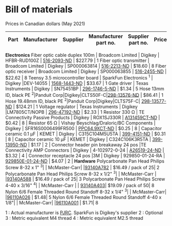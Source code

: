 # Bill of materials
Prices in Canadian dollars (May 2021)

Part | Manufacturer | Supplier | Manufacturer part no. | Supplier part no. | Price | Qty
-----|--------------|----------|-----------------------|-------------------|-------|-
**Electronics**
Fiber optic cable duplex 100m | Broadcom Limited | Digikey | HFBR-RUD100Z | [516-2093-ND](https://www.digikey.ca/en/products/detail/broadcom-limited/HFBR-RUD100Z/1990491) | $227.79 | 1
Fiber optic transmitter | Broadcom Limited | Digikey | SP000063814 | [516-2213-ND](https://www.digikey.ca/en/products/base-product/broadcom-limited/516/SP000063814/298985) | $18.60 | 8
Fiber optic receiver | Broadcom Limited | Digikey | SP000063855 | [516-2455-ND](https://www.digikey.ca/en/products/base-product/broadcom-limited/516/SP000063855/298987) | $22.62 | 8
Teensy 3.5 microcontroller board | SparkFun Electronics <sup>1</sup>  | Digikey |DEV-14055 | [1568-1443-ND](https://www.digikey.ca/en/products/detail/sparkfun-electronics/DEV-14055/6235191) | $33.67 | 1
Gate driver | Texas Instruments | Digikey | SN75451BP | [296-1746-5-ND](https://www.digikey.ca/en/products/detail/texas-instruments/SN75451BP/277392) | $1.34 | 5
Hose 13mm ID, black PE <sup>2</sup>|Panduit Corp|Digikey|CLTS50F-C|[298-13576-ND](https://www.digikey.ca/en/products/detail/panduit-corp/CLTS50F-C/4567741) | $86.41 | 1
Hose 19.48mm ID, black PE <sup>2</sup>|Panduit Corp|Digikey|CLTS75F-C|	[298-13577-ND](https://www.digikey.ca/en/products/detail/panduit-corp/CLTS75F-C/4567748) | $124.21 | 1
Voltage regulator | Texas Instruments  | Digikey |LM7805CT/NOPB | [296-47192-ND](https://www.digikey.ca/en/products/detail/texas-instruments/LM7805CT-NOPB/3901929) | $2.33 | 1
Resistor 330 Ω | TE Connectivity Passive Products | Digikey | ROX1SJ330R | 	[A131459CT-ND](https://www.digikey.ca/en/products/detail/te-connectivity-passive-product/ROX1SJ330R/8603589) | $0.42 | 8 |
Resistor 65 Ω | Vishay Beyschlag/Draloric/BC Components | Digikey | SFR16S0006499FR500 | 	[PPC64.9XCT-ND](https://www.digikey.ca/en/products/detail/vishay-beyschlag-draloric-bc-components/SFR16S0006499FR500/594439) | $0.25 | 8 |
Capacitor ceramic 0.1 µF | KEMET | Digikey | C315C104M5U5TA | 	[399-4151-ND](https://www.digikey.ca/en/products/detail/kemet/C315C104M5U5TA/817927) | $0.31 | 8 |
Capacitor ceramic 10 µF | KEMET | Digikey | C324C106K3R5TA | 	[399-13950-ND](https://www.digikey.ca/en/products/detail/kemet/C324C106K3R5TA/6562361) | $1.17 | 2 |
Connector header pin breakaway 24 pos |TE Connectivity AMP Connectors | Digikey | 4-102972-0-24 | 	[A26519-24-ND](https://www.digikey.ca/en/products/detail/te-connectivity-amp-connectors/4-102972-0-24/683577) | $3.32 | 4 |
Connector receptacle 24 pos |3M | Digikey | 929850-01-24-RA | 	[929850E-01-24-ND](https://www.digikey.ca/en/products/detail/3m/929850-01-24-RA/1094205) | $4.07 | 2 |
**Hardware**
Polycarbonate Pan Head Philips Screw 8-32 x 1" <sup>3</sup>| | McMaster-Carr| |[93140A782](https://www.mcmaster.com/93140A782) | $16.49 / pack of 25| 2
Polycarbonate Pan Head Philips Screw 8-32 x 1/2" <sup>3</sup>| | McMaster-Carr | |[93140A588](https://www.mcmaster.com/93140A588) | $16.49 / pack of 25| 3
Polycarbonate Pan Head Philips Screw 4-40 x 3/16" <sup>4</sup>| | McMaster-Carr | | [93140A403](https://www.mcmaster.com/93140A403)| $19.09 / pack of 50| 8
Nylon 6/6 Female Threaded Round Standoff 8-32 x 1/4" <sup>3</sup>| | McMaster-Carr| |[96110A026](https://www.mcmaster.com/96110A026) | $1.48| 5
Nylon 6/6 Female Threaded Round Standoff 4-40 x 1/8"| | McMaster-Carr| |[96110A001](https://www.mcmaster.com/96110A001) | $1.71| 8

1 : Actual manufacturer is [PJRC](https://www.pjrc.com/). SparkFun is Digikey's supplier
2 : Optional
3 : Metric equivalent M4 thread
4 : Metric equivalent M2.5 thread
